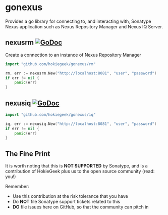 # gonexus

Provides a go library for connecting to, and interacting with, Sonatype Nexus application such as Nexus Repository Manager and Nexus IQ Server.

## nexusrm [![GoDoc](http://godoc.org/github.com/hokiegeek/gonexus/rm?status.png)](http://godoc.org/github.com/hokiegeek/gonexus/rm)

Create a connection to an instance of Nexus Repository Manager
```go
import "github.com/hokiegeek/gonexus/rm"

rm, err := nexusrm.New("http://localhost:8081", "user", "password")
if err != nil {
    panic(err)
}
```

## nexusiq [![GoDoc](http://godoc.org/github.com/hokiegeek/gonexus/iq?status.png)](http://godoc.org/github.com/hokiegeek/gonexus/iq)

```go
import "github.com/hokiegeek/gonexus/iq"

iq, err := nexusiq.New("http://localhost:8081", "user", "password")
if err != nil {
    panic(err)
}
```

## The Fine Print
It is worth noting that this is **NOT SUPPORTED** by Sonatype, and is a contribution of HokieGeek
plus us to the open source community (read: you!)

Remember:

* Use this contribution at the risk tolerance that you have
* Do **NOT** file Sonatype support tickets related to this
* **DO** file issues here on GitHub, so that the community can pitch in
